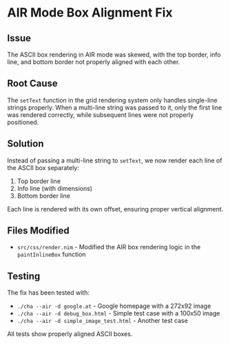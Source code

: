 # AIR Mode Box Alignment Fix

## Issue
The ASCII box rendering in AIR mode was skewed, with the top border, info line, and bottom border not properly aligned with each other.

## Root Cause
The `setText` function in the grid rendering system only handles single-line strings properly. When a multi-line string was passed to it, only the first line was rendered correctly, while subsequent lines were not properly positioned.

## Solution
Instead of passing a multi-line string to `setText`, we now render each line of the ASCII box separately:
1. Top border line
2. Info line (with dimensions)
3. Bottom border line

Each line is rendered with its own offset, ensuring proper vertical alignment.

## Files Modified
- `src/css/render.nim` - Modified the AIR box rendering logic in the `paintInlineBox` function

## Testing
The fix has been tested with:
- `./cha --air -d google.at` - Google homepage with a 272x92 image
- `./cha --air -d debug_box.html` - Simple test case with a 100x50 image
- `./cha --air -d simple_image_test.html` - Another test case

All tests show properly aligned ASCII boxes.